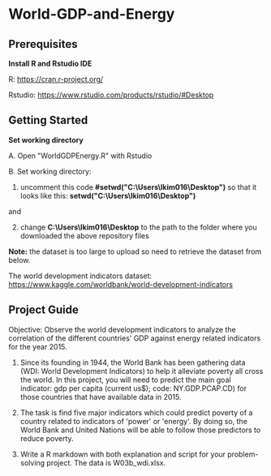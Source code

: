 # World-GDP-and-Energy

## Prerequisites
**Install R and Rstudio IDE**

R: https://cran.r-project.org/

Rstudio: https://www.rstudio.com/products/rstudio/#Desktop

## Getting Started
**Set working directory**

A. Open "WorldGDPEnergy.R" with Rstudio

B. Set working directory:

1. uncomment this code **#setwd("C:\Users\lkim016\Desktop")** so that it looks like this: **setwd("C:\Users\lkim016\Desktop")**

and

2. change **C:\Users\lkim016\Desktop** to the path to the folder where you downloaded the above repository files

**Note:** the dataset is too large to upload so need to retrieve the dataset from below.

The world development indicators dataset: https://www.kaggle.com/worldbank/world-development-indicators

## Project Guide
Objective: Observe the world development indicators to analyze the correlation of the different countries' GDP against energy related indicators for the year 2015.

1. Since its founding in 1944, the World Bank has been gathering data (WDI: World Development Indicators) to help it alleviate poverty all cross the world. In this project, you will need to predict the main goal indicator: gdp per capita (current us$); code: NY.GDP.PCAP.CD) for those countries that have available data in 2015.  

2. The task is find five major indicators which could predict poverty of a country related to indicators of 'power' or 'energy'. By doing so, the World Bank and United Nations will be able to follow those predictors to reduce poverty.

3. Write a R markdown with both explanation and script for your problem-solving project. The data is W03b_wdi.xlsx.
